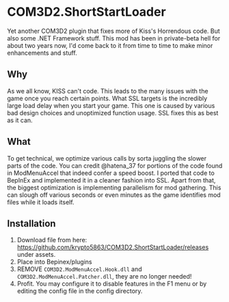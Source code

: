 # COM3D2.ShortStartLoader
Yet another COM3D2 plugin that fixes more of Kiss's Horrendous code. But also some .NET Framework stuff. This mod has been in private-beta hell for about two years now, I'd come back to it from time to time to make minor enhancements and stuff.

## Why ##
As we all know, KISS can't code. This leads to the many issues with the game once you reach certain points. What SSL targets is the incredibly large load delay when you start your game. This one is caused by various bad design choices and unoptimized function usage. SSL fixes this as best as it can.

## What ##
To get technical, we optimize various calls by sorta juggling the slower parts of the code. You can credit @hatena_37 for portions of the code found in ModMenuAccel that indeed confer a speed boost. I ported that code to BepInEx and implemented it in a cleaner fashion into SSL. Apart from that, the biggest optimization is implementing parallelism for mod gathering. This can slough off various seconds or even minutes as the game identifies mod files while it loads itself.

## Installation ##
1. Download file from here: https://github.com/krypto5863/COM3D2.ShortStartLoader/releases under assets.
2. Place into Bepinex/plugins
3. REMOVE `COM3D2.ModMenuAccel.Hook.dll` and `COM3D2.ModMenuAccel.Patcher.dll`, they are no longer needed!
4. Profit. You may configure it to disable features in the F1 menu or by editing the config file in the config directory.
